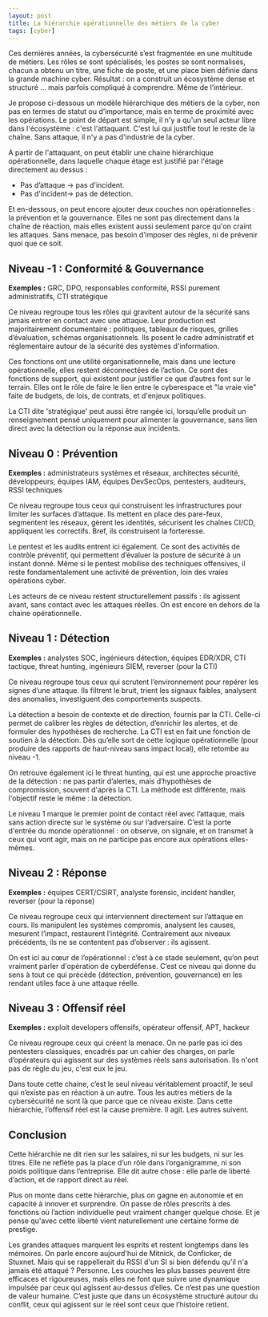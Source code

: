 ```yaml
---
layout: post
title: La hiérarchie opérationnelle des métiers de la cyber
tags: [cyber]
---
```


Ces dernières années, la cybersécurité s’est fragmentée en une multitude de métiers. Les rôles se sont spécialisés, les postes se sont normalisés, chacun a obtenu un titre, une fiche de poste, et une place bien définie dans la grande machine cyber. Résultat : on a construit un écosystème dense et structuré … mais parfois compliqué à comprendre. Même de l’intérieur.

Je propose ci-dessous un modèle hiérarchique des métiers de la cyber, non pas en termes de statut ou d’importance, mais en terme de proximité avec les opérations. Le point de départ est simple, il n'y a qu'un seul acteur libre dans l'écosystème : c'est l'attaquant. C'est lui qui justifie tout le reste de la chaîne. Sans attaque, il n'y a pas d'industrie de la cyber.

A partir de l'attaquant, on peut établir une chaine hiérarchique opérationnelle, dans laquelle chaque étage est justifié par l'étage directement au dessus :
- Pas d’attaque → pas d'incident.
- Pas d'incident→ pas de détection.

Et en-dessous, on peut encore ajouter deux couches non opérationnelles : la prévention et la gouvernance. Elles ne sont pas directement dans la chaîne de réaction, mais elles existent aussi seulement parce qu'on craint les attaques. Sans menace, pas besoin d’imposer des règles, ni de prévenir quoi que ce soit.


## Niveau -1 : Conformité & Gouvernance

**Exemples :** GRC, DPO, responsables conformité, RSSI purement administratifs, CTI stratégique

Ce niveau regroupe tous les rôles qui gravitent autour de la sécurité sans jamais entrer en contact avec une attaque. Leur production est majoritairement documentaire : politiques, tableaux de risques, grilles d’évaluation, schémas organisationnels. Ils posent le cadre administratif et réglementaire autour de la sécurité des systèmes d'information.

Ces fonctions ont une utilité organisationnelle, mais dans une lecture opérationnelle, elles restent déconnectées de l’action. Ce sont des fonctions de support, qui existent pour justifier ce que d’autres font sur le terrain. Elles ont le rôle de faire le lien entre le cyberespace et "la vraie vie" faite de budgets, de lois, de contrats, et d'enjeux politiques.

La CTI dite 'stratégique' peut aussi être rangée ici, lorsqu’elle produit un renseignement pensé uniquement pour alimenter la gouvernance, sans lien direct avec la détection ou la réponse aux incidents.



## Niveau 0 : Prévention

**Exemples :** administrateurs systèmes et réseaux, architectes sécurité, développeurs, équipes IAM, équipes DevSecOps, pentesters, auditeurs, RSSI techniques

Ce niveau regroupe tous ceux qui construisent les infrastructures pour limiter les surfaces d’attaque. Ils mettent en place des pare-feux, segmentent les réseaux, gèrent les identités, sécurisent les chaînes CI/CD, appliquent les correctifs. Bref, ils construisent la forteresse.

Le pentest et les audits entrent ici également. Ce sont des activités de contrôle préventif, qui permettent d’évaluer la posture de sécurité à un instant donné. Même si le pentest mobilise des techniques offensives, il reste fondamentalement une activité de prévention, loin des vraies opérations cyber.

Les acteurs de ce niveau restent structurellement passifs : ils agissent avant, sans contact avec les attaques réelles. On est encore en dehors de la chaine opérationnelle.


## Niveau 1 : Détection

**Exemples :** analystes SOC, ingénieurs détection, équipes EDR/XDR, CTI tactique, threat hunting, ingénieurs SIEM, reverser (pour la CTI)

Ce niveau regroupe tous ceux qui scrutent l’environnement pour repérer les signes d’une attaque. Ils filtrent le bruit, trient les signaux faibles, analysent des anomalies, investiguent des comportements suspects.

La détection a besoin de contexte et de direction, fournis par la CTI. Celle-ci permet de calibrer les règles de détection, d’enrichir les alertes, et de formuler des hypothèses de recherche. La CTI est en fait une fonction de soutien à la détection. Dès qu’elle sort de cette logique opérationnelle (pour produire des rapports de haut-niveau sans impact local), elle retombe au niveau -1.

On retrouve également ici le threat hunting, qui est une approche proactive de la détection : ne pas partir d’alertes, mais d’hypothèses de compromission, souvent d'après la CTI. La méthode est différente, mais l'objectif reste le même : la détection.

Le niveau 1 marque le premier point de contact réel avec l’attaque, mais sans action directe sur le système ou sur l’adversaire. C’est la porte d'entrée du monde opérationnel : on observe, on signale, et on transmet à ceux qui vont agir, mais on ne participe pas encore aux opérations elles-mêmes.


## Niveau 2 : Réponse


**Exemples :** équipes CERT/CSIRT, analyste forensic, incident handler, reverser (pour la réponse)

Ce niveau regroupe ceux qui interviennent directement sur l’attaque en cours. Ils manipulent les systèmes compromis, analysent les causes, mesurent l’impact, restaurent l’intégrité. Contrairement aux niveaux précédents, ils ne se contentent pas d’observer : ils agissent.

On est ici au cœur de l’opérationnel : c’est à ce stade seulement, qu’on peut vraiment parler d'opération de cyberdéfense. C’est ce niveau qui donne du sens à tout ce qui précède (détection, prévention, gouvernance) en les rendant utiles face à une attaque réelle.


## Niveau 3 : Offensif réel

**Exemples :** exploit developers offensifs, opérateur offensif, APT, hackeur

Ce niveau regroupe ceux qui créent la menace. On ne parle pas ici des pentesters classiques, encadrés par un cahier des charges, on parle d’opérateurs qui agissent sur des systèmes réels sans autorisation. Ils n'ont pas de règle du jeu, c'est eux le jeu.

Dans toute cette chaine, c’est le seul niveau véritablement proactif, le seul qui n’existe pas en réaction à un autre. Tous les autres métiers de la cybersécurité ne sont là que parce que ce niveau existe. Dans cette hiérarchie, l’offensif réel est la cause première. Il agit. Les autres suivent.


## Conclusion

Cette hiérarchie ne dit rien sur les salaires, ni sur les budgets, ni sur les titres. Elle ne reflète pas la place d’un rôle dans l’organigramme, ni son poids politique dans l’entreprise. Elle dit autre chose : elle parle de liberté d’action, et de rapport direct au réel.

Plus on monte dans cette hiérarchie, plus on gagne en autonomie et en capacité à innover et surprendre. On passe de rôles prescrits à des fonctions où l’action individuelle peut vraiment changer quelque chose. Et je pense qu'avec cette liberté vient naturellement une certaine forme de prestige.

Les grandes attaques marquent les esprits et restent longtemps dans les mémoires. On parle encore aujourd'hui de Mitnick, de Conficker, de Stuxnet. Mais qui se rappellerait du RSSI d'un SI si bien défendu qu'il n'a jamais été attaqué ? Personne. Les couches les plus basses peuvent être efficaces et rigoureuses, mais elles ne font que suivre une dynamique impulsée par ceux qui agissent au-dessus d’elles. Ce n’est pas une question de valeur humaine. C’est juste que dans un écosystème structuré autour du conflit, ceux qui agissent sur le réel sont ceux que l’histoire retient.